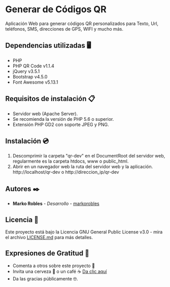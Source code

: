 # Generar de Códigos QR

Aplicación Web para generar códigos QR personalizados para Texto, Url, teléfonos, SMS, direcciones de GPS, WIFI y mucho más.

## Dependencias utilizadas 🖥
- PHP
- PHP QR Code v1.1.4
- jQuery v3.5.1
- Bootstrap v4.5.0
- Font Awesome v5.13.1 

## Requisitos de instalación 📋
- Servidor web (Apache Server).
- Se recomienda la versión de PHP 5.6 o superior.
- Extensión PHP GD2 con soporte JPEG y PNG.

## Instalación 💿
1. Descomprimir la carpeta "qr-dev" en el DocumentRoot del servidor web, regularmente es la carpeta htdocs, www o public_html.
2. Abrir en un navegador web la ruta del servidor web y la aplicación. http://localhost/qr-dev o http://direccion_ip/qr-dev

## Autores ✒️
- **Marko Robles** - *Desarrollo* - [markorobles](https://github.com/markorobles)

## Licencia 📄

Este proyecto está bajo la Licencia GNU General Public License v3.0 - mira el archivo [LICENSE.md](LICENSE.md) para más detalles.

## Expresiones de Gratitud 🎁

* Comenta a otros sobre este proyecto 📢
* Invita una cerveza 🍺 o un café ☕ [Da clic aquí](https://www.paypal.com/paypalme/markorobles?locale.x=es_XC.) 
* Da las gracias públicamente 🤓.

